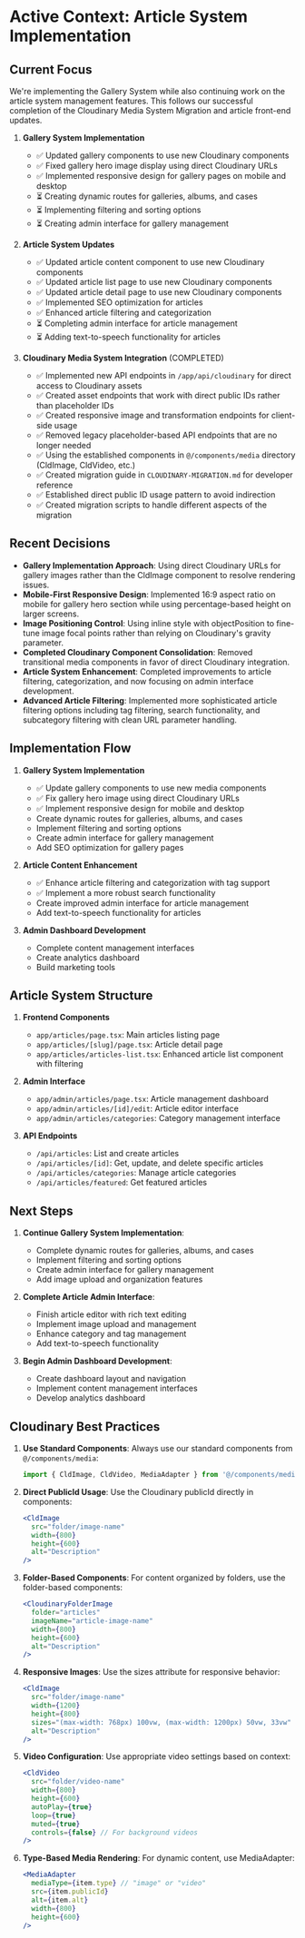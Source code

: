# Active Context: Article System Implementation

## Current Focus

We're implementing the Gallery System while also continuing work on the article system management features. This follows our successful completion of the Cloudinary Media System Migration and article front-end updates.

1. **Gallery System Implementation**
   - ✅ Updated gallery components to use new Cloudinary components
   - ✅ Fixed gallery hero image display using direct Cloudinary URLs
   - ✅ Implemented responsive design for gallery pages on mobile and desktop
   - ⏳ Creating dynamic routes for galleries, albums, and cases
   - ⏳ Implementing filtering and sorting options
   - ⏳ Creating admin interface for gallery management

2. **Article System Updates**
   - ✅ Updated article content component to use new Cloudinary components
   - ✅ Updated article list page to use new Cloudinary components 
   - ✅ Updated article detail page to use new Cloudinary components
   - ✅ Implemented SEO optimization for articles
   - ✅ Enhanced article filtering and categorization
   - ⏳ Completing admin interface for article management
   - ⏳ Adding text-to-speech functionality for articles

2. **Cloudinary Media System Integration** (COMPLETED)
   - ✅ Implemented new API endpoints in `/app/api/cloudinary` for direct access to Cloudinary assets
   - ✅ Created asset endpoints that work with direct public IDs rather than placeholder IDs
   - ✅ Created responsive image and transformation endpoints for client-side usage
   - ✅ Removed legacy placeholder-based API endpoints that are no longer needed
   - ✅ Using the established components in `@/components/media` directory (CldImage, CldVideo, etc.)
   - ✅ Created migration guide in `CLOUDINARY-MIGRATION.md` for developer reference
   - ✅ Established direct public ID usage pattern to avoid indirection
   - ✅ Created migration scripts to handle different aspects of the migration

## Recent Decisions

- **Gallery Implementation Approach**: Using direct Cloudinary URLs for gallery images rather than the CldImage component to resolve rendering issues.
- **Mobile-First Responsive Design**: Implemented 16:9 aspect ratio on mobile for gallery hero section while using percentage-based height on larger screens.
- **Image Positioning Control**: Using inline style with objectPosition to fine-tune image focal points rather than relying on Cloudinary's gravity parameter.
- **Completed Cloudinary Component Consolidation**: Removed transitional media components in favor of direct Cloudinary integration.
- **Article System Enhancement**: Completed improvements to article filtering, categorization, and now focusing on admin interface development.
- **Advanced Article Filtering**: Implemented more sophisticated article filtering options including tag filtering, search functionality, and subcategory filtering with clean URL parameter handling.

## Implementation Flow

1. **Gallery System Implementation**
   - ✅ Update gallery components to use new media components
   - ✅ Fix gallery hero image using direct Cloudinary URLs
   - ✅ Implement responsive design for mobile and desktop
   - Create dynamic routes for galleries, albums, and cases
   - Implement filtering and sorting options
   - Create admin interface for gallery management
   - Add SEO optimization for gallery pages

2. **Article Content Enhancement**
   - ✅ Enhance article filtering and categorization with tag support
   - ✅ Implement a more robust search functionality
   - Create improved admin interface for article management
   - Add text-to-speech functionality for articles

3. **Admin Dashboard Development**
   - Complete content management interfaces
   - Create analytics dashboard
   - Build marketing tools

## Article System Structure

1. **Frontend Components**
   - `app/articles/page.tsx`: Main articles listing page
   - `app/articles/[slug]/page.tsx`: Article detail page
   - `app/articles/articles-list.tsx`: Enhanced article list component with filtering

2. **Admin Interface**
   - `app/admin/articles/page.tsx`: Article management dashboard
   - `app/admin/articles/[id]/edit`: Article editor interface
   - `app/admin/articles/categories`: Category management interface

3. **API Endpoints**
   - `/api/articles`: List and create articles
   - `/api/articles/[id]`: Get, update, and delete specific articles
   - `/api/articles/categories`: Manage article categories
   - `/api/articles/featured`: Get featured articles

## Next Steps

1. **Continue Gallery System Implementation**:
   - Complete dynamic routes for galleries, albums, and cases
   - Implement filtering and sorting options
   - Create admin interface for gallery management
   - Add image upload and organization features

2. **Complete Article Admin Interface**:
   - Finish article editor with rich text editing
   - Implement image upload and management
   - Enhance category and tag management
   - Add text-to-speech functionality

3. **Begin Admin Dashboard Development**:
   - Create dashboard layout and navigation
   - Implement content management interfaces
   - Develop analytics dashboard

## Cloudinary Best Practices

1. **Use Standard Components**: Always use our standard components from `@/components/media`:
   ```jsx
   import { CldImage, CldVideo, MediaAdapter } from '@/components/media';
   ```

2. **Direct PublicId Usage**: Use the Cloudinary publicId directly in components:
   ```jsx
   <CldImage 
     src="folder/image-name" 
     width={800} 
     height={600} 
     alt="Description" 
   />
   ```

3. **Folder-Based Components**: For content organized by folders, use the folder-based components:
   ```jsx
   <CloudinaryFolderImage
     folder="articles"
     imageName="article-image-name"
     width={800}
     height={600}
     alt="Description"
   />
   ```

4. **Responsive Images**: Use the sizes attribute for responsive behavior:
   ```jsx
   <CldImage
     src="folder/image-name"
     width={1200}
     height={800}
     sizes="(max-width: 768px) 100vw, (max-width: 1200px) 50vw, 33vw"
     alt="Description"
   />
   ```

5. **Video Configuration**: Use appropriate video settings based on context:
   ```jsx
   <CldVideo
     src="folder/video-name"
     width={800}
     height={600}
     autoPlay={true}
     loop={true}
     muted={true}
     controls={false} // For background videos
   />
   ```

6. **Type-Based Media Rendering**: For dynamic content, use MediaAdapter:
   ```jsx
   <MediaAdapter
     mediaType={item.type} // "image" or "video"
     src={item.publicId}
     alt={item.alt}
     width={800}
     height={600}
   />
   ```